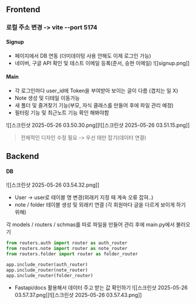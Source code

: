 ##  Frontend
### 로컬 주소 변경 -> vite --port 5174
#### Signup 
- 페이지에서 DB 연동 (더미데이텅 사용 안해도 이제 로그인 가능)
- 네이버, 구글 API 확인 및 테스트 이메일 등록(준서, 승현 이메일)
![[signup.png]]
#### Main
- 각 로그인마다 user_id에 Token을 부여받아 보이는 글이 다름 (겹치는 일 X)
- Note 생성 및 디테일 이동가능
- 새 폴더 및 즐겨찾기 기능(부모, 자식 클래스를 만들어 후에 파일 관리 예정)
- 필터링 기능 및 최근노트 기능 확인 해봐야함

![[스크린샷 2025-05-26 03.50.30.png]]![[스크린샷 2025-05-26 03.51.15.png]]

> 전체적인 디자인 수정 필요 -> 우선 태만 잡기(데이터 연결)

## Backend
#### DB
![[스크린샷 2025-05-26 03.54.32.png]]
- User -> user로 테이블 명 변경(외래키 지정 때 계속 오류 잡혀..)
- note / folder 테이블 생성 및 외래키 연결 (각 회원마다 글을 다르게 보이게 하기 위해)

각 models / routers / schmas를 따로 파일을 만들어 관리  후에 main.py에서 불러오기
```python
from routers.auth import router as auth_router
from routers.note import router as note_router
from routers.folder import router as folder_router

app.include_router(auth_router)
app.include_router(note_router)
app.include_router(folder_router)
```
- Fastapi/docs 활용해서 데이터 주고 받는 값 확인하기 
![[스크린샷 2025-05-26 03.57.37.png]]![[스크린샷 2025-05-26 03.57.43.png]]